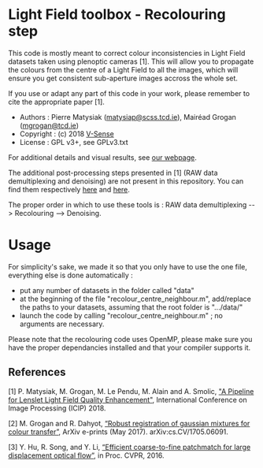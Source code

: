 # Light Field toolbox - Recolouring step

This code is mostly meant to correct colour inconsistencies in Light Field datasets taken using plenoptic cameras [1].
This will allow you to propagate the colours from the centre of a Light Field to all the images, which will ensure you get consistent sub-aperture images accross the whole set.

If you use or adapt any part of this code in your work, please remember to cite the appropriate paper [1].
* Authors   : Pierre Matysiak (matysiap@scss.tcd.ie), Mairéad Grogan (mgrogan@tcd.ie)
* Copyright : (c) 2018 [V-Sense](https://v-sense.scss.tcd.ie)
* License   : GPL v3+, see GPLv3.txt

For additional details and visual results, see [our webpage](https://v-sense.scss.tcd.ie/research/light-fields/a-pipeline-for-lenslet-light-field-quality-enhancement/).

The additional post-processing steps presented in [1] (RAW data demultiplexing and denoising) are not present in this repository.
You can find them respectively [here](https://github.com/V-Sense/LFToolbox-CLIM_VSENSE) and [here](https://github.com/V-Sense/LFBM5D).

The proper order in which to use these tools is : RAW data demultiplexing --> Recolouring --> Denoising.

# Usage

For simplicity's sake, we made it so that you only have to use the one file, everything else is done automatically :
- put any number of datasets in the folder called "data"
- at the beginning of the file "recolour_centre_neighbour.m", add/replace the paths to your datasets, assuming that the root folder is ".../data/"
- launch the code by calling "recolour_centre_neighbour.m" ; no arguments are necessary.

Please note that the recolouring code uses OpenMP, please make sure you have the proper dependancies installed and that your compiler supports it.

## References

[1] P. Matysiak, M. Grogan, M. Le Pendu, M. Alain and A. Smolic, ["A Pipeline for Lenslet Light Field Quality Enhancement"](https://v-sense.scss.tcd.ie/research/light-fields/a-pipeline-for-lenslet-light-field-quality-enhancement/), International Conference on Image Processing (ICIP) 2018.

[2] M. Grogan and R. Dahyot, [“Robust registration of gaussian mixtures for colour transfer”](https://arxiv.org/abs/1705.06091), ArXiv e-prints (May 2017). arXiv:cs.CV/1705.06091.

[3] Y. Hu, R. Song, and Y. Li, [“Efficient coarse-to-fine patchmatch for large displacement optical flow”](https://www.cv-foundation.org/openaccess/content_cvpr_2016/papers/Hu_Efficient_Coarse-To-Fine_PatchMatch_CVPR_2016_paper.pdf), in Proc. CVPR, 2016.
